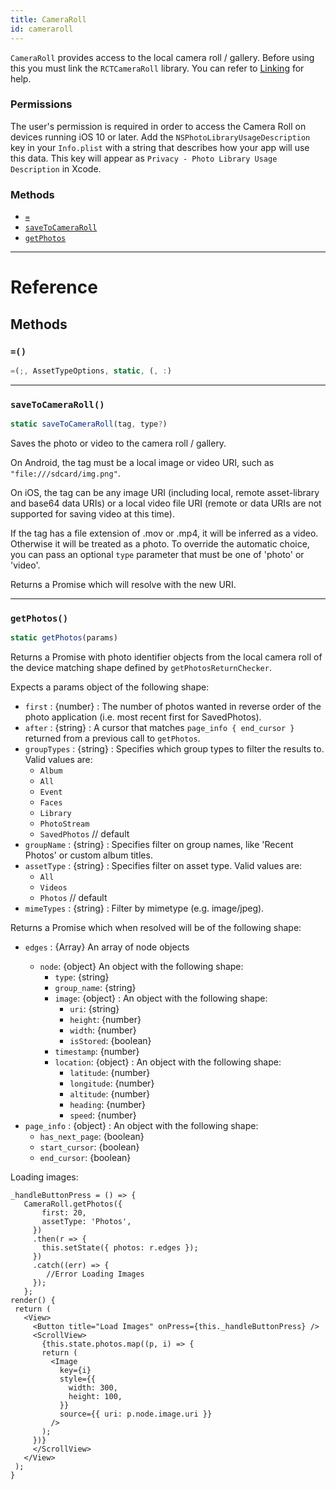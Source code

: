 ```yaml
---
title: CameraRoll
id: cameraroll
---
```


`CameraRoll` provides access to the local camera roll / gallery. Before using this you must link the `RCTCameraRoll` library. You can refer to [Linking](linking-libraries-ios.md) for help.

### Permissions

The user's permission is required in order to access the Camera Roll on devices running iOS 10 or later. Add the `NSPhotoLibraryUsageDescription` key in your `Info.plist` with a string that describes how your app will use this data. This key will appear as `Privacy - Photo Library Usage Description` in Xcode.

### Methods

- [`=`](cameraroll.md#)
- [`saveToCameraRoll`](cameraroll.md#savetocameraroll)
- [`getPhotos`](cameraroll.md#getphotos)

---

# Reference

## Methods

### `=()`

```jsx
=(;, AssetTypeOptions, static, (, :)
```

---

### `saveToCameraRoll()`

```jsx
static saveToCameraRoll(tag, type?)
```

Saves the photo or video to the camera roll / gallery.

On Android, the tag must be a local image or video URI, such as `"file:///sdcard/img.png"`.

On iOS, the tag can be any image URI (including local, remote asset-library and base64 data URIs) or a local video file URI (remote or data URIs are not supported for saving video at this time).

If the tag has a file extension of .mov or .mp4, it will be inferred as a video. Otherwise it will be treated as a photo. To override the automatic choice, you can pass an optional `type` parameter that must be one of 'photo' or 'video'.

Returns a Promise which will resolve with the new URI.

---

### `getPhotos()`

```jsx
static getPhotos(params)
```

Returns a Promise with photo identifier objects from the local camera roll of the device matching shape defined by `getPhotosReturnChecker`.

Expects a params object of the following shape:

- `first` : {number} : The number of photos wanted in reverse order of the photo application (i.e. most recent first for SavedPhotos).
- `after` : {string} : A cursor that matches `page_info { end_cursor }` returned from a previous call to `getPhotos`.
- `groupTypes` : {string} : Specifies which group types to filter the results to. Valid values are:
  - `Album`
  - `All`
  - `Event`
  - `Faces`
  - `Library`
  - `PhotoStream`
  - `SavedPhotos` // default
- `groupName` : {string} : Specifies filter on group names, like 'Recent Photos' or custom album titles.
- `assetType` : {string} : Specifies filter on asset type. Valid values are:
  - `All`
  - `Videos`
  - `Photos` // default
- `mimeTypes` : {string} : Filter by mimetype (e.g. image/jpeg).

Returns a Promise which when resolved will be of the following shape:

- `edges` : {Array<node>} An array of node objects
  - `node`: {object} An object with the following shape:
    - `type`: {string}
    - `group_name`: {string}
    - `image`: {object} : An object with the following shape:
      - `uri`: {string}
      - `height`: {number}
      - `width`: {number}
      - `isStored`: {boolean}
    - `timestamp`: {number}
    - `location`: {object} : An object with the following shape:
      - `latitude`: {number}
      - `longitude`: {number}
      - `altitude`: {number}
      - `heading`: {number}
      - `speed`: {number}
- `page_info` : {object} : An object with the following shape:
  - `has_next_page`: {boolean}
  - `start_cursor`: {boolean}
  - `end_cursor`: {boolean}

Loading images:

```
_handleButtonPress = () => {
   CameraRoll.getPhotos({
       first: 20,
       assetType: 'Photos',
     })
     .then(r => {
       this.setState({ photos: r.edges });
     })
     .catch((err) => {
        //Error Loading Images
     });
   };
render() {
 return (
   <View>
     <Button title="Load Images" onPress={this._handleButtonPress} />
     <ScrollView>
       {this.state.photos.map((p, i) => {
       return (
         <Image
           key={i}
           style={{
             width: 300,
             height: 100,
           }}
           source={{ uri: p.node.image.uri }}
         />
       );
     })}
     </ScrollView>
   </View>
 );
}
```
